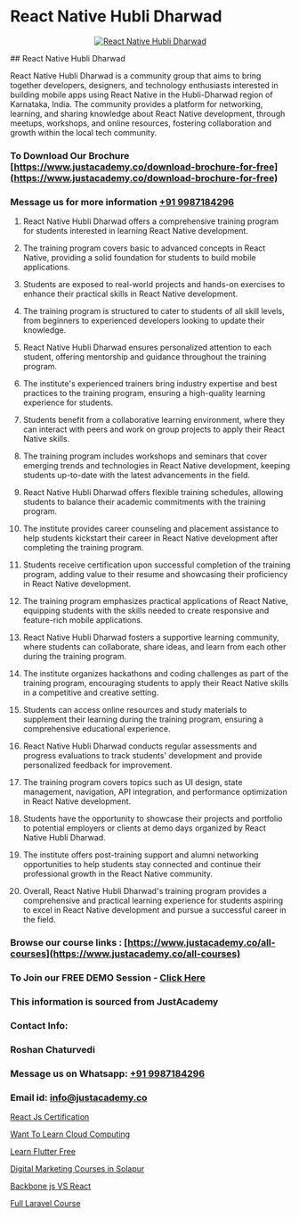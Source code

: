 # React Native Hubli Dharwad

<p align="center">
  <a href="https://justacademy.co/course-detail/react-native-training">
    <img src="https://justacademy.co/storage2/course_image/1677245616_course_image.webp" alt="React Native Hubli Dharwad">
  </a>
</p>
## React Native Hubli Dharwad

React Native Hubli Dharwad is a community group that aims to bring together developers, designers, and technology enthusiasts interested in building mobile apps using React Native in the Hubli-Dharwad region of Karnataka, India. The community provides a platform for networking, learning, and sharing knowledge about React Native development, through meetups, workshops, and online resources, fostering collaboration and growth within the local tech community.
### To Download Our Brochure [https://www.justacademy.co/download-brochure-for-free](https://www.justacademy.co/download-brochure-for-free)
### Message us for more information [+91 9987184296](https://api.whatsapp.com/send?phone=919987184296)
1) React Native Hubli Dharwad offers a comprehensive training program for students interested in learning React Native development.

2) The training program covers basic to advanced concepts in React Native, providing a solid foundation for students to build mobile applications.

3) Students are exposed to real-world projects and hands-on exercises to enhance their practical skills in React Native development.

4) The training program is structured to cater to students of all skill levels, from beginners to experienced developers looking to update their knowledge.

5) React Native Hubli Dharwad ensures personalized attention to each student, offering mentorship and guidance throughout the training program.

6) The institute's experienced trainers bring industry expertise and best practices to the training program, ensuring a high-quality learning experience for students.

7) Students benefit from a collaborative learning environment, where they can interact with peers and work on group projects to apply their React Native skills.

8) The training program includes workshops and seminars that cover emerging trends and technologies in React Native development, keeping students up-to-date with the latest advancements in the field.

9) React Native Hubli Dharwad offers flexible training schedules, allowing students to balance their academic commitments with the training program.

10) The institute provides career counseling and placement assistance to help students kickstart their career in React Native development after completing the training program.

11) Students receive certification upon successful completion of the training program, adding value to their resume and showcasing their proficiency in React Native development.

12) The training program emphasizes practical applications of React Native, equipping students with the skills needed to create responsive and feature-rich mobile applications.

13) React Native Hubli Dharwad fosters a supportive learning community, where students can collaborate, share ideas, and learn from each other during the training program.

14) The institute organizes hackathons and coding challenges as part of the training program, encouraging students to apply their React Native skills in a competitive and creative setting.

15) Students can access online resources and study materials to supplement their learning during the training program, ensuring a comprehensive educational experience.

16) React Native Hubli Dharwad conducts regular assessments and progress evaluations to track students' development and provide personalized feedback for improvement.

17) The training program covers topics such as UI design, state management, navigation, API integration, and performance optimization in React Native development.

18) Students have the opportunity to showcase their projects and portfolio to potential employers or clients at demo days organized by React Native Hubli Dharwad.

19) The institute offers post-training support and alumni networking opportunities to help students stay connected and continue their professional growth in the React Native community.

20) Overall, React Native Hubli Dharwad's training program provides a comprehensive and practical learning experience for students aspiring to excel in React Native development and pursue a successful career in the field.

### Browse our course links : [https://www.justacademy.co/all-courses](https://www.justacademy.co/all-courses) 
### To Join our FREE DEMO Session - [Click Here](https://www.justacademy.co/register-for-course-demo)


### This information is sourced from JustAcademy
### Contact Info:
### Roshan Chaturvedi
### Message us on Whatsapp: [+91 9987184296](https://api.whatsapp.com/send?phone=919987184296)
### Email id: [info@justacademy.co](mailto:info@justacademy.co)
                
[React Js Certification](https://www.linkedin.com/pulse/react-js-certification-justacademy-liverpool-jq83f?trackingId=1pFn6FCzeGIlIamAYVMCMw%3D%3D&lipi=urn%3Ali%3Apage%3Ad_flagship3_company_admin%3BwUUQsYTGTZy3zMvOP%2FpbFA%3D%3D)

[Want To Learn Cloud Computing](https://www.linkedin.com/pulse/want-learn-cloud-computing-justacademy-hyderabad-95etc?trackingId=%2BRGzPJplXZhv9DVeFCQfcg%3D%3D&lipi=urn%3Ali%3Apage%3Ad_flagship3_company_admin%3BGwbGgk3HRUy%2BuyASxv15%2BQ%3D%3D)

[Learn Flutter Free](https://medium.com/@AkashSingh2052/learn-flutter-free-84480f5f5ed1)

[Digital Marketing Courses in Solapur](https://medium.com/@surajvaishnav5015/digital-marketing-courses-in-solapur-7253ca3807bb)

[Backbone js VS React](https://justacademyin.github.io/justacademy/backbone-js-vs-react)

[Full Laravel Course](https://justacademyin.github.io/justacademy/full-laravel-course)

